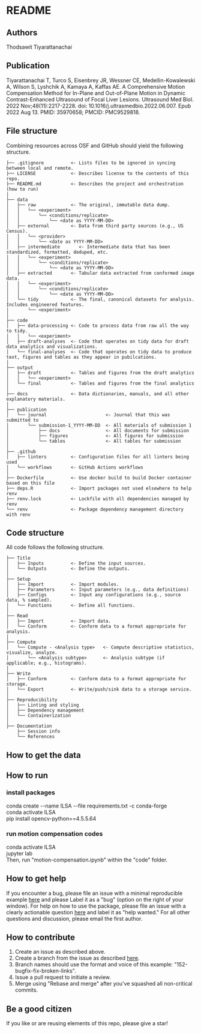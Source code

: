 # README

## Authors

Thodsawit Tiyarattanachai


## Publication

Tiyarattanachai T, Turco S, Eisenbrey JR, Wessner CE, Medellin-Kowalewski A, Wilson S, Lyshchik A, Kamaya A, Kaffas AE. A Comprehensive Motion Compensation Method for In-Plane and Out-of-Plane Motion in Dynamic Contrast-Enhanced Ultrasound of Focal Liver Lesions. Ultrasound Med Biol. 2022 Nov;48(11):2217-2228. doi: 10.1016/j.ultrasmedbio.2022.06.007. Epub 2022 Aug 13. PMID: 35970658; PMCID: PMC9529818.


## File structure

Combining resources across OSF and GitHub should yield the following structure.

```
├── .gitignore          <- Lists files to be ignored in syncing between local and remote.
├── LICENSE             <- Describes license to the contents of this repo.
├── README.md           <- Describes the project and orchestration (how to run)
│
├── data
│   ├── raw             <- The original, immutable data dump.
│   │   └── <experiment>
│   │       └── <conditions/replicate>
│   │           └── <date as YYYY-MM-DD>
│   ├── external        <- Data from third party sources (e.g., US Census).
│   │   └── <provider>
│   │       └── <date as YYYY-MM-DD>
│   ├── intermediate       <- Intermediate data that has been standardized, formatted, deduped, etc.
│   │   └── <experiment>
│   │       └── <conditions/replicate>
│   │           └── <date as YYYY-MM-DD>
│   ├── extracted       <- Tabular data extracted from conformed image data.
│   │   └── <experiment>
│   │       └── <conditions/replicate>
│   │           └── <date as YYYY-MM-DD>
│   └── tidy            <- The final, canonical datasets for analysis. Includes engineered features.
│       └── <experiment>
│
├── code
│   ├── data-processing <- Code to process data from raw all the way to tidy.
│   │   └── <experiment>
│   ├── draft-analyses  <- Code that operates on tidy data for draft data analytics and visualizations.
│   └── final-analyses  <- Code that operates on tidy data to produce text, figures and tables as they appear in pubilcations.
│
├── output
│   ├── draft           <- Tables and figures from the draft analytics
│   │   └── <experiment>
│   └── final           <- Tables and figures from the final analytics
│
├── docs                <- Data dictionaries, manuals, and all other explanatory materials.
│
├── publication                      
│   └── journal                      <- Journal that this was submitted to
│       └── submission-1_YYYY-MM-DD  <- All materials of submission 1
│           ├── docs                 <- All documents for submission
│           ├── figures              <- All figures for submission
│           └── tables               <- All tables for submission
│
├── .github
│   ├── linters         <- Configuration files for all linters being used
│   └── workflows       <- GitHub Actions workflows
│
├── Dockerfile          <- Use docker build to build Docker container based on this file
├── deps.R              <- Import packages not used elsewhere to help renv
├── renv.lock           <- Lockfile with all dependencies managed by renv
└── renv                <- Package dependency management directory with renv
```


## Code structure

All code follows the following structure.

```
├── Title
│   ├── Inputs          <- Define the input sources.
│   └── Outputs         <- Define the outputs.
│
├── Setup
│   ├── Import          <- Import modules.
│   ├── Parameters      <- Input parameters (e.g., data definitions)
│   ├── Configs         <- Input any configurations (e.g., source data, % sampled).
│   └── Functions       <- Define all functions.
│
├── Read
│   ├── Import          <- Import data.
│   └── Conform         <- Conform data to a format appropriate for analysis.
│
├── Compute
│   └── Compute - <Analysis type>   <- Compute descriptive statistics, visualize, analyze.
│       └── <Analysis subtype>      <- Analysis subtype (if applicable; e.g., histograms).
│
├── Write
│   ├── Conform         <- Conform data to a format appropriate for storage.
│   └── Export          <- Write/push/sink data to a storage service.
│
├── Reproducibility
│   ├── Linting and styling
│   ├── Dependency management
│   └── Containerization
│
├── Documentation
    ├── Session info
    └── References
```


## How to get the data




## How to run

### install packages

conda create --name ILSA --file requirements.txt -c conda-forge \
conda activate ILSA \
pip install opencv-python==4.5.5.64

### run motion compensation codes

conda activate ILSA \
jupyter lab \
Then, run "motion-compensation.ipynb" within the "code" folder.


## How to get help

If you encounter a bug, please file an issue with a minimal reproducible example [here](https://github.com/serghiou/repo-template/issues) and please Label it as a "bug" (option on the right of your window). For help on how to use the package, please file an issue with a clearly actionable question [here](https://github.com/serghiou/repo-template/issues) and label it as "help wanted." For all other questions and discussion, please email the first author.


## How to contribute

1. Create an issue as described above.
2. Create a branch from the issue as described [here](https://docs.github.com/en/issues/tracking-your-work-with-issues/creating-a-branch-for-an-issue).
3. Branch names should use the format and voice of this example: "152-bugfix-fix-broken-links".
4. Issue a pull request to initiate a review.
5. Merge using "Rebase and merge" after you've squashed all non-critical commits.


## Be a good citizen

If you like or are reusing elements of this repo, please give a star!
